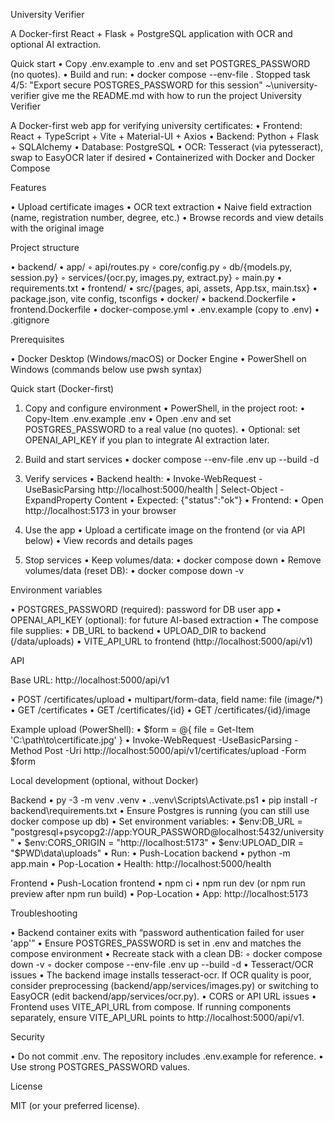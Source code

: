 University Verifier

A Docker-first React + Flask + PostgreSQL application with OCR and optional AI extraction.

Quick start
•  Copy .env.example to .env and set POSTGRES_PASSWORD (no quotes).
•  Build and run:
•  docker compose --env-file .
Stopped task 4/5: "Export secure POSTGRES_PASSWORD for this session"
~\university-verifier
give me the README.md with how to run the project
University Verifier

A Docker-first web app for verifying university certificates:
•  Frontend: React + TypeScript + Vite + Material-UI + Axios
•  Backend: Python + Flask + SQLAlchemy
•  Database: PostgreSQL
•  OCR: Tesseract (via pytesseract), swap to EasyOCR later if desired
•  Containerized with Docker and Docker Compose

Features

•  Upload certificate images
•  OCR text extraction
•  Naive field extraction (name, registration number, degree, etc.)
•  Browse records and view details with the original image

Project structure

•  backend/
•  app/
◦  api/routes.py
◦  core/config.py
◦  db/{models.py, session.py}
◦  services/{ocr.py, images.py, extract.py}
◦  main.py
•  requirements.txt
•  frontend/
•  src/{pages, api, assets, App.tsx, main.tsx}
•  package.json, vite config, tsconfigs
•  docker/
•  backend.Dockerfile
•  frontend.Dockerfile
•  docker-compose.yml
•  .env.example (copy to .env)
•  .gitignore

Prerequisites

•  Docker Desktop (Windows/macOS) or Docker Engine
•  PowerShell on Windows (commands below use pwsh syntax)

Quick start (Docker-first)

1) Copy and configure environment
•  PowerShell, in the project root:
•  Copy-Item .env.example .env
•  Open .env and set POSTGRES_PASSWORD to a real value (no quotes).
•  Optional: set OPENAI_API_KEY if you plan to integrate AI extraction later.

2) Build and start services
•  docker compose --env-file .env up --build -d

3) Verify services
•  Backend health:
•  Invoke-WebRequest -UseBasicParsing http://localhost:5000/health | Select-Object -ExpandProperty Content
•  Expected: {"status":"ok"}
•  Frontend:
•  Open http://localhost:5173 in your browser

4) Use the app
•  Upload a certificate image on the frontend (or via API below)
•  View records and details pages

5) Stop services
•  Keep volumes/data:
•  docker compose down
•  Remove volumes/data (reset DB):
•  docker compose down -v

Environment variables

•  POSTGRES_PASSWORD (required): password for DB user app
•  OPENAI_API_KEY (optional): for future AI-based extraction
•  The compose file supplies:
•  DB_URL to backend
•  UPLOAD_DIR to backend (/data/uploads)
•  VITE_API_URL to frontend (http://localhost:5000/api/v1)

API

Base URL: http://localhost:5000/api/v1

•  POST /certificates/upload
•  multipart/form-data, field name: file (image/*)
•  GET /certificates
•  GET /certificates/{id}
•  GET /certificates/{id}/image

Example upload (PowerShell):
•  $form = @{ file = Get-Item 'C:\path\to\certificate.jpg' }
•  Invoke-WebRequest -UseBasicParsing -Method Post -Uri http://localhost:5000/api/v1/certificates/upload -Form $form

Local development (optional, without Docker)

Backend
•  py -3 -m venv .venv
•  ..venv\Scripts\Activate.ps1
•  pip install -r backend\requirements.txt
•  Ensure Postgres is running (you can still use docker compose up db)
•  Set environment variables:
•  $env:DB_URL = "postgresql+psycopg2://app:YOUR_PASSWORD@localhost:5432/university"
•  $env:CORS_ORIGIN = "http://localhost:5173"
•  $env:UPLOAD_DIR = "$PWD\data\uploads"
•  Run:
•  Push-Location backend
•  python -m app.main
•  Pop-Location
•  Health: http://localhost:5000/health

Frontend
•  Push-Location frontend
•  npm ci
•  npm run dev (or npm run preview after npm run build)
•  Pop-Location
•  App: http://localhost:5173

Troubleshooting

•  Backend container exits with “password authentication failed for user 'app'”
•  Ensure POSTGRES_PASSWORD is set in .env and matches the compose environment
•  Recreate stack with a clean DB:
◦  docker compose down -v
◦  docker compose --env-file .env up --build -d
•  Tesseract/OCR issues
•  The backend image installs tesseract-ocr. If OCR quality is poor, consider preprocessing (backend/app/services/images.py) or switching to EasyOCR (edit backend/app/services/ocr.py).
•  CORS or API URL issues
•  Frontend uses VITE_API_URL from compose. If running components separately, ensure VITE_API_URL points to http://localhost:5000/api/v1.

Security

•  Do not commit .env. The repository includes .env.example for reference.
•  Use strong POSTGRES_PASSWORD values.

License

MIT (or your preferred license).
